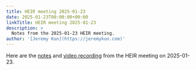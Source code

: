 ```yaml
---
title: HEIR meeting 2025-01-23
date: 2025-01-23T00:00:00+00:00
linkTitle: HEIR meeting 2025-01-23
description: >
  Notes from the 2025-01-23 HEIR meeting.
author: '[Jeremy Kun](https://jeremykun.com)'
---
```


Here are the
[notes](https://docs.google.com/document/d/1x8tFUC4vGeO0t-CvFQe4o-H8xgl4zEvBZaye_JlIEVo/edit?usp=sharing)
and [video recording](https://youtu.be/HMgHNpJeINs) from the HEIR meeting on
2025-01-23.
